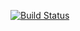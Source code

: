 [![Build
Status](https://travis-ci.org/digitalronin/testdanger.svg?branch=master)](https://travis-ci.org/digitalronin/testdanger)
